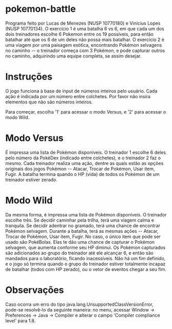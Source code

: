 # pokemon-battle

Programa feito por Lucas de Menezes (NUSP 10770180) e Vinícius Lopes (NUSP 10770134). O exercício 1 é uma batalha 6 vs 6, em que cada um dos dois treinadores escolhe 6 Pokemon entre os 19 possíveis, para então batalhar até que os 6 de um deles não possa mais batalhar. O exercício 2 é uma viagem por uma paisagem exótica, encontrando Pokémon selvagens no caminho -- o treinador começa com 3 Pokémon, e pode capturar outros no caminho, adquirindo uma equipe completa, se assim desejar.

# Instruções

O jogo funciona à base de input de números inteiros pelo usuário. Cada ação é indicada por um número entre colchetes. Por favor não insira elementos que não são números inteiros.

Para começar, escolha '1' para acessar o modo Versus, e '2' para acessar o modo Wild.

# Modo Versus

É impressa uma lista de Pokémon disponíveis. O treinador 1 escolhe 6 deles pelo número da PokéDex (indicado entre colchetes), e o treinador 2 faz o mesmo. Cada treinador realiza uma ação, dentre as quais estão as opções originais dos jogos Pokémon -- Atacar, Trocar de Pokémon, Usar item, Fugir. A batalha termina quando o HP (vida) de todos os Pokémon de um treinador estiver zerado.

# Modo Wild

Da mesma forma, é impressa uma lista de Pokémon disponíveis. O treinador escolhe três. Se decidir caminhar pela trilha, terá uma viagem calma e tranquila. Se decidir adentrar no gramado, terá uma chance de encontrar Pokémon selvagem. Durante a batalha, terá as mesmas ações -- Atacar, Trocar de Pokémon, Usar item, Fugir. No caso, o único item que pode ser usado são PokéBolas. Elas te dão uma chance de capturar o Pokémon selvagem, que aumenta conforme seu HP diminui. Os Pokémon capturados são adicionados ao grupo do treinador até ele alcançar 6, e então são mandados para o laboratório, ficando inacessíveis. Não há um fim definido, e o jogo só termina quando o grupo do treinador estiver totalmente incapaz de batalhar (todos com HP zerado), ou o vetor de eventos chegar a seu fim.

# Observações

Caso ocorra um erro do tipo java.lang.UnsupportedClassVersionError, pode-se resolvê-lo da seguinte maneira: no menu, acessar Window -> Preferences -> Java -> Compiler e alterar o campo 'Compiler compliance level' para 1.8.
